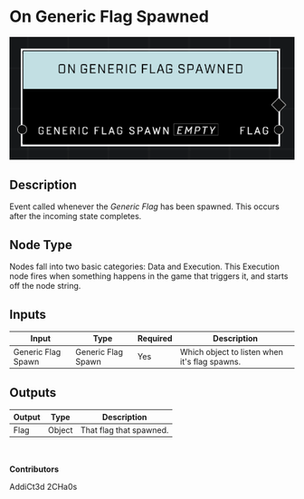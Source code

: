 # On Generic Flag Spawned
![alt text](../../../.gitbook/assets/on-generic-flag-spawned.png)
## Description
Event called whenever the *Generic Flag* has been spawned. This occurs after the incoming state completes.

## Node Type
Nodes fall into two basic categories: Data and Execution. This Execution node fires when something happens in the game that triggers it, and starts off the node string.

## Inputs
| Input | Type | Required | Description |
|------------------|------------------|----------|--------------------------------------------------------------|
| Generic Flag Spawn | Generic Flag Spawn | Yes | Which object to listen when it's flag spawns. |

## Outputs
| Output | Type | Description |
|------------------|------------------|--------------------------------------------------------------|
| Flag | Object | That flag that spawned.|

\
\
**Contributors**

AddiCt3d 2CHa0s